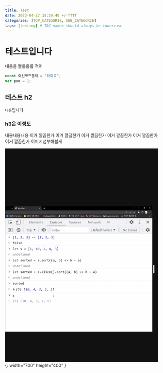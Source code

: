 ```yaml
---
title: Test
date: 2023-04-27 18:59:40 +/-TTTT
categories: [TOP_CATEGORIE, SUB_CATEGORIE]
tags: [testing] # TAG names should always be lowercase
---
```


# 테스트입니다

내용을 뽈롤롤롤 적어

```js
const 이건코드블럭 = "하이요";
var poo = 1;
```

## 테스트 h2

`내용`입니다

### h3은 이정도

내용내용내용
이거 깔끔한가 이거 깔끔한가 이거 깔끔한가 이거 깔끔한가 이거 깔끔한가 이거 깔끔한가
이미지첨부해볼게

![대체텍스트입니다](/assets/img/post/test_img.png){: width="700" height="400" }
